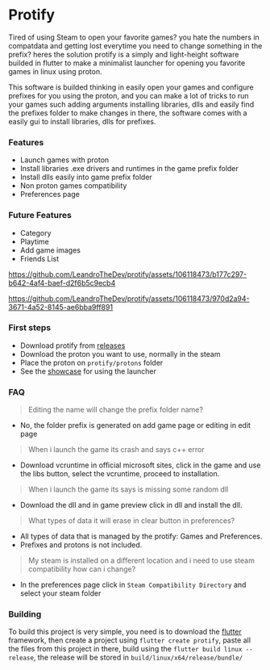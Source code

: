 # Protify
Tired of using Steam to open your favorite games? you hate the numbers in compatdata and getting lost everytime you need to change something in the prefix? heres the solution protify is a simply and light-height software builded in flutter to make a minimalist launcher for opening you favorite games in linux using proton.

This software is builded thinking in easily open your games and configure prefixes for you using the proton, and you can make a lot of tricks to run your games such adding arguments installing libraries, dlls and easily find the prefixes folder to make changes in there, the software comes with a easily gui to install libraries, dlls for prefixes.

### Features
- Launch games with proton
- Install libraries .exe drivers and runtimes in the game prefix folder
- Install dlls easily into game prefix folder
- Non proton games compatibility
- Preferences page

### Future Features
- Category
- Playtime
- Add game images
- Friends List

https://github.com/LeandroTheDev/protify/assets/106118473/b177c297-b642-4af4-baef-d2f6b5c9ecb4

https://github.com/LeandroTheDev/protify/assets/106118473/970d2a94-3671-4a52-8145-ae6bba9ff891

### First steps
- Download protify from [releases](https://github.com/LeandroTheDev/protify/releases)
- Download the proton you want to use, normally in the steam
- Place the proton on ``protify/protons`` folder
- See the [showcase](https://github.com/LeandroTheDev/protify/blob/main/SHOWCASE.md) for using the launcher

### FAQ
> Editing the name will change the prefix folder name?
- No, the folder prefix is generated on add game page or editing in edit page
> When i launch the game its crash and says c++ error
- Download vcruntime in official microsoft sites, click in the game and use the libs button, select the vcruntime, proceed to installation.
> When i launch the game its says is missing some random dll
- Download the dll and in game preview click in dll and install the dll.
> What types of data it will erase in clear button in preferences?
- All types of data that is managed by the protify: Games and Preferences.
- Prefixes and protons is not included.
> My steam is installed on a different location and i need to use steam compatibility how can i change?
- In the preferences page click in ``Steam Compatibility Directory`` and select your steam folder

### Building
To build this project is very simple, you need is to download the [flutter](https://docs.flutter.dev/get-started/install) framework, then create a project using ``flutter create protify``, paste all the files from this project in there, build using the ``flutter build linux --release``, the release will be stored in ``build/linux/x64/release/bundle/``
